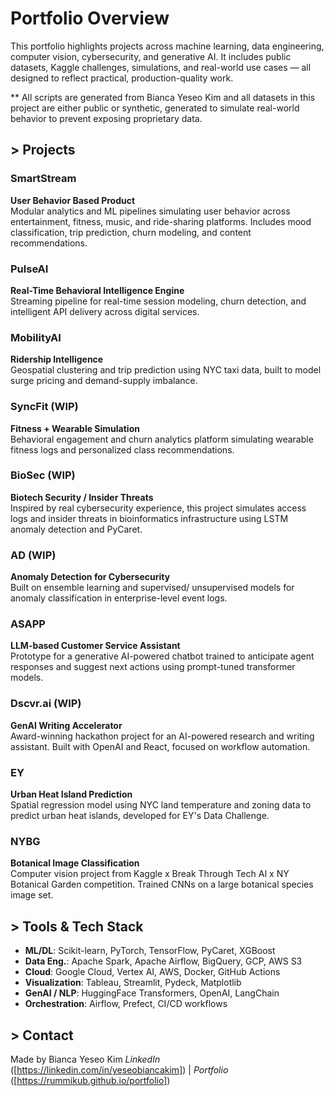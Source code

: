 # Portfolio Overview

This portfolio highlights projects across machine learning, data engineering, computer vision, cybersecurity, and generative AI. It includes public datasets, Kaggle challenges, simulations, and real-world use cases — all designed to reflect practical, production-quality work.


** All scripts are generated from Bianca Yeseo Kim and all datasets in this project are either public or synthetic, generated to simulate real-world behavior to prevent exposing proprietary data.



## > Projects

###  **SmartStream**  
**User Behavior Based Product**  
Modular analytics and ML pipelines simulating user behavior across entertainment, fitness, music, and ride-sharing platforms. Includes mood classification, trip prediction, churn modeling, and content recommendations.

###  **PulseAI** 
**Real-Time Behavioral Intelligence Engine**  
Streaming pipeline for real-time session modeling, churn detection, and intelligent API delivery across digital services.

###  **MobilityAI**
**Ridership Intelligence**  
Geospatial clustering and trip prediction using NYC taxi data, built to model surge pricing and demand-supply imbalance.

###  **SyncFit**  (WIP)
**Fitness + Wearable Simulation**  
Behavioral engagement and churn analytics platform simulating wearable fitness logs and personalized class recommendations.

###  **BioSec**  (WIP)
**Biotech Security / Insider Threats**  
Inspired by real cybersecurity experience, this project simulates access logs and insider threats in bioinformatics infrastructure using LSTM anomaly detection and PyCaret.

###  **AD**  (WIP)
**Anomaly Detection for Cybersecurity**  
Built on ensemble learning and supervised/ unsupervised models for anomaly classification in enterprise-level event logs.

###  **ASAPP**  
**LLM-based Customer Service Assistant**  
Prototype for a generative AI-powered chatbot trained to anticipate agent responses and suggest next actions using prompt-tuned transformer models.

###  **Dscvr.ai**  (WIP)
**GenAI Writing Accelerator**  
Award-winning hackathon project for an AI-powered research and writing assistant. Built with OpenAI and React, focused on workflow automation.

###  **EY**  
**Urban Heat Island Prediction**  
Spatial regression model using NYC land temperature and zoning data to predict urban heat islands, developed for EY's Data Challenge.

###  **NYBG**  
**Botanical Image Classification**  
Computer vision project from Kaggle x Break Through Tech AI x NY Botanical Garden competition. Trained CNNs on a large botanical species image set.



##  > Tools & Tech Stack
- **ML/DL**: Scikit-learn, PyTorch, TensorFlow, PyCaret, XGBoost
- **Data Eng.**: Apache Spark, Apache Airflow, BigQuery, GCP, AWS S3
- **Cloud**: Google Cloud, Vertex AI, AWS, Docker, GitHub Actions
- **Visualization**: Tableau, Streamlit, Pydeck, Matplotlib
- **GenAI / NLP**: HuggingFace Transformers, OpenAI, LangChain
- **Orchestration**: Airflow, Prefect, CI/CD workflows



## > Contact
Made by Bianca Yeseo Kim 
*LinkedIn* ([https://linkedin.com/in/yeseobiancakim]) | *Portfolio* ([https://rummikub.github.io/portfolio])
